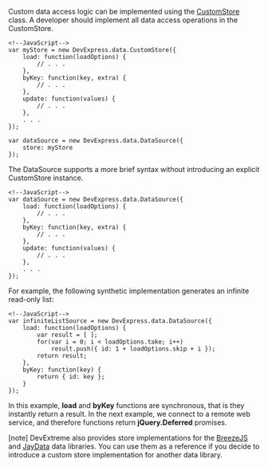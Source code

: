 Custom data access logic can be implemented using the [CustomStore](/api-reference/30%20Data%20Layer/CustomStore '/Documentation/ApiReference/Data_Layer/CustomStore/') class. A developer should implement all data access operations in the CustomStore.

    <!--JavaScript-->
    var myStore = new DevExpress.data.CustomStore({
        load: function(loadOptions) {
            // . . .
        },
        byKey: function(key, extra) {
            // . . .
        },
        update: function(values) {
            // . . .
        },
        . . .  
    });
    
    var dataSource = new DevExpress.data.DataSource({
        store: myStore
    });
    
The DataSource supports a more brief syntax without introducing an explicit CustomStore instance.

    <!--JavaScript-->
    var dataSource = new DevExpress.data.DataSource({
        load: function(loadOptions) {
            // . . .
        },
        byKey: function(key, extra) {
            // . . .
        },
        update: function(values) {
            // . . .
        },
        . . .
    });
    
For example, the following synthetic implementation generates an infinite read-only list:

    <!--JavaScript-->
    var infiniteListSource = new DevExpress.data.DataSource({
        load: function(loadOptions) {
            var result = [ ];
            for(var i = 0; i < loadOptions.take; i++)
                result.push({ id: 1 + loadOptions.skip + i });            
            return result;
        },
        byKey: function(key) {
            return { id: key };
        }
    });

In this example, **load** and **byKey** functions are synchronous, that is they instantly return a result. In the next example, we connect to a remote web service, and therefore functions return **jQuery.Deferred** promises.

[note] DevExtreme also provides store implementations for the [BreezeJS](https://github.com/DevExpress/DevExtreme-Data-BreezeJS) and [JayData](https://github.com/DevExpress/DevExtreme-Data-JayData) data libraries. You can use them as a reference if you decide to introduce a custom store implementation for another data library.
